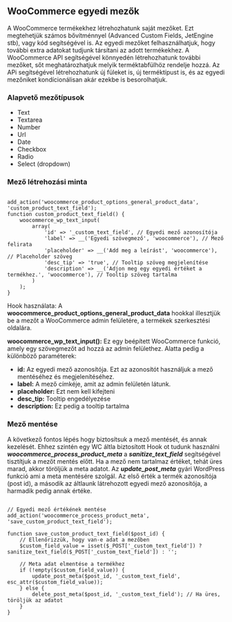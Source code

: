 ## WooCommerce egyedi mezők

A WooCommerce termékekhez létrehozhatunk saját mezőket. Ezt megtehetjük számos bővítménnyel (Advanced Custom Fields, JetEngine stb), vagy kód segítségével is. Az egyedi mezőket felhasználhatjuk, hogy további extra adatokat tudjunk társítani az adott termékekhez. A WooCommerce API segítségével 
könnyedén létrehozhatunk további mezőket, sőt meghatározhatjuk melyik terméktabfülhöz rendelje hozzá. Az APi segítségével létrehozhatunk új füleket is, új terméktípust is, és az egyedi mezőniket kondícionálisan akár ezekbe is besorolhatjuk. 

### Alapvető mezőtípusok

* Text
* Textarea
* Number
* Url
* Date
* Checkbox
* Radio
* Select (dropdown)

### Mező létrehozási minta

```

add_action('woocommerce_product_options_general_product_data', 'custom_product_text_field');
function custom_product_text_field() {
    woocommerce_wp_text_input(
        array(
            'id' => '_custom_text_field', // Egyedi mező azonosítója
            'label' => __('Egyedi szövegmező', 'woocommerce'), // Mező felirata
            'placeholder' => __('Add meg a leírást', 'woocommerce'), // Placeholder szöveg
            'desc_tip' => 'true', // Tooltip szöveg megjelenítése
            'description' => __('Adjon meg egy egyedi értéket a termékhez.', 'woocommerce'), // Tooltip szöveg tartalma
        )
    );
}

```

Hook használata: A **woocommerce_product_options_general_product_data** hookkal illesztjük be a mezőt a WooCommerce admin felületére, a termékek szerkesztési oldalára.


**woocommerce_wp_text_input():** Ez egy beépített WooCommerce funkció, amely egy szövegmezőt ad hozzá az admin felülethez. Alatta pedig a különböző paraméterek:
* **id:** Az egyedi mező azonosítója. Ezt az azonosítót használjuk a mező mentéséhez és megjelenítéséhez.
* **label:** A mező címkéje, amit az admin felületén látunk.
* **placeholder:** Ezt nem kell kifejteni
* **desc_tip:** Tooltip engedélyezése
* **description:** Ez pedig a tooltip tartalma

### Mező mentése

A következő fontos lépés hogy biztosítsuk a mező mentését, és annak kezelését. Ehhez szintén egy WC áltla biztosított Hook ot tudunk használni ***woocommerce_process_product_meta*** a ***sanitize_text_field*** segítségével tisztítjuk a mezőt mentés előtt.
Ha a mező nem tartalmaz értéket, tehát üres marad, akkor töröljük a meta adatot. Az ***update_post_meta*** gyári WordPress funkció ami a meta mentésére szolgál. Az első érték a termék azonosítója (post id), a második az áltlaunk látrehozott egyedi mező azonosítója, a harmadik pedig annak értéke.

```

// Egyedi mező értékének mentése
add_action('woocommerce_process_product_meta', 'save_custom_product_text_field');

function save_custom_product_text_field($post_id) {
    // Ellenőrizzük, hogy van-e adat a mezőben
    $custom_field_value = isset($_POST['_custom_text_field']) ? sanitize_text_field($_POST['_custom_text_field']) : '';

    // Meta adat elmentése a termékhez
    if (!empty($custom_field_value)) {
        update_post_meta($post_id, '_custom_text_field', esc_attr($custom_field_value));
    } else {
        delete_post_meta($post_id, '_custom_text_field'); // Ha üres, töröljük az adatot
    }
}
```
